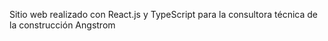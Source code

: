 Sitio web realizado con React.js y TypeScript para la consultora técnica de la construcción Angstrom